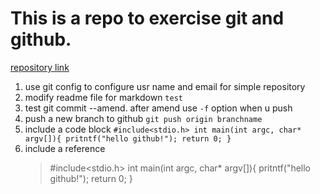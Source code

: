 # This is a repo to exercise git and github.
[repository link](https://github.com/wy4313/github_exercise)

1.  use git config to configure usr name and email for simple repository
2.  modify readme file for markdown `test`
3.  test git commit --amend. after amend use `-f` option when u push
4.  push a new branch to github `git push origin branchname`
5.  include a code block
    `
    #include<stdio.h>
    int main(int argc, char* argv[]){
        pritntf("hello github!");
        return 0;
    }
    `
6. include a reference
    > #include<stdio.h>
    > int main(int argc, char* argv[]){
    >     pritntf("hello github!");
    >     return 0;
    > }
    
